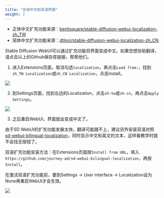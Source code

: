 ```yaml
---
title: "安装中文和双语界面"
weight: 2
---
```


- 正体中文扩充功能来源：[benlisquare/stable-diffusion-webui-localization-zh_TW](https://github.com/benlisquare/stable-diffusion-webui-localization-zh_TW)
- 简体中文扩充功能来源：[dtlnor/stable-diffusion-webui-localization-zh_CN](https://github.com/dtlnor/stable-diffusion-webui-localization-zh_CN)

Stable Diffusion WebUI可以通过扩充功能将界面变成中文。如果您想协助翻译，请点击以上的Github保存库链接，帮帮他们。

1. 进入Extensions页面，取消勾选`localization`，再点击`Load from:`，找到`zh_TW Localization`或`zh_CN Localization`，点击Install。

![](../../../images/localizations-1.webp)

2. 到Settings页面，找到左边的Localization，点击`zh-tw`或`zh-cn`，再点击`Apply Settings`。

![](../../../images/localizations-2.webp)

3. 之后重启WebUI，界面就会变成中文了。

由于SD WebUI的扩充功能发展太快，翻译可能跟不上，建议另外安装双语对照[sd-webui-bilingual-localization](https://github.com/journey-ad/sd-webui-bilingual-localization)，同时显示中文和英文的文本，这样看教学时就不会找无按钮了。

双语扩充功能安装方法：在Extensions页面按`Install from URL`，填入`https://github.com/journey-ad/sd-webui-bilingual-localization`，再按`Install`。

在激活双语扩充功能前，要到Settings → User interface → Localization设为None再重启WebUI才会生效。

![](../../../images/localizations-3.webp)
